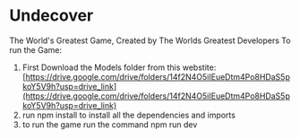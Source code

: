 # Undecover
The World's Greatest Game, Created by The Worlds Greatest Developers
To run the Game:
  1. First Download the Models folder from this webstite: [https://drive.google.com/drive/folders/14f2N4O5iIEueDtm4Po8HDaS5pkoY5V9h?usp=drive_link](https://drive.google.com/drive/folders/14f2N4O5iIEueDtm4Po8HDaS5pkoY5V9h?usp=drive_link)
  2. run npm install to install all the dependencies and imports
  3. to run the game run the command npm run dev
